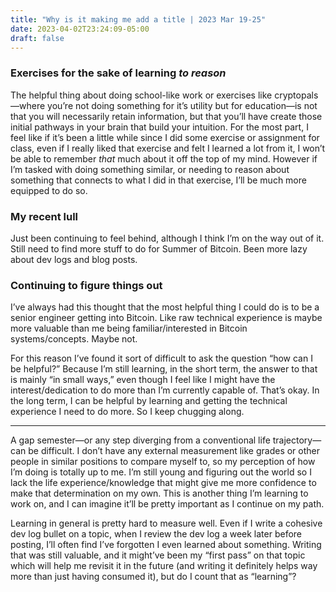 ```yaml
---
title: "Why is it making me add a title | 2023 Mar 19-25"
date: 2023-04-02T23:24:09-05:00
draft: false
---
```


### Exercises for the sake of learning *to reason*

The helpful thing about doing school-like work or exercises like cryptopals—where you’re not doing something for it’s utility but for education—is not that you will necessarily retain information, but that you’ll have create those initial pathways in your brain that build your intuition. For the most part, I feel like if it’s been a little while since I did some exercise or assignment for class, even if I really liked that exercise and felt I learned a lot from it, I won’t be able to remember *that* much about it off the top of my mind. However if I’m tasked with doing something similar, or needing to reason about something that connects to what I did in that exercise, I’ll be much more equipped to do so.

### My recent lull

Just been continuing to feel behind, although I think I’m on the way out of it. Still need to find more stuff to do for Summer of Bitcoin. Been more lazy about dev logs and blog posts.

### Continuing to figure things out

I’ve always had this thought that the most helpful thing I could do is to be a senior engineer getting into Bitcoin. Like raw technical experience is maybe more valuable than me being familiar/interested in Bitcoin systems/concepts. Maybe not.

For this reason I’ve found it sort of difficult to ask the question “how can I be helpful?” Because I’m still learning, in the short term, the answer to that is mainly “in small ways,” even though I feel like I might have the interest/dedication to do more than I’m currently capable of. That’s okay. In the long term, I can be helpful by learning and getting the technical experience I need to do more. So I keep chugging along.

---

A gap semester—or any step diverging from a conventional life trajectory—can be difficult. I don’t have any external measurement like grades or other people in similar positions to compare myself to, so my perception of how I’m doing is totally up to me. I’m still young and figuring out the world so I lack the life experience/knowledge that might give me more confidence to make that determination on my own. This is another thing I’m learning to work on, and I can imagine it’ll be pretty important as I continue on my path.

Learning in general is pretty hard to measure well. Even if I write a cohesive dev log bullet on a topic, when I review the dev log a week later before posting, I’ll often find I’ve forgotten I even learned about something. Writing that was still valuable, and it might’ve been my “first pass” on that topic which will help me revisit it in the future (and writing it definitely helps way more than just having consumed it), but do I count that as “learning”?

